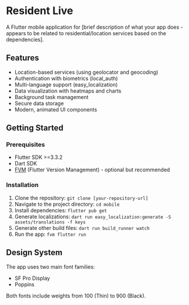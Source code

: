 # Resident Live

A Flutter mobile application for [brief description of what your app does - appears to be related to residential/location services based on the dependencies].

## Features

- Location-based services (using geolocator and geocoding)
- Authentication with biometrics (local_auth)
- Multi-language support (easy_localization)
- Data visualization with heatmaps and charts
- Background task management
- Secure data storage
- Modern, animated UI components

## Getting Started

### Prerequisites

- Flutter SDK >=3.3.2
- Dart SDK
- [FVM](https://fvm.app/) (Flutter Version Management) - optional but recommended

### Installation

1. Clone the repository: ```git clone [your-repository-url]```
2. Navigate to the project directory: ```cd mobile```
3. Install dependencies: ```flutter pub get```
4. Generate localizations: ```dart run easy_localization:generate -S assets/translations -f keys```
5. Generate other build files: ```dart run build_runner watch```
6. Run the app: ```fvm flutter run```

## Design System

The app uses two main font families:
- SF Pro Display
- Poppins

Both fonts include weights from 100 (Thin) to 900 (Black).

